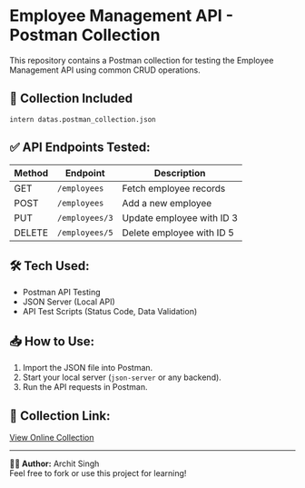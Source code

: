 # Employee Management API - Postman Collection

This repository contains a Postman collection for testing the Employee Management API using common CRUD operations.

## 📂 Collection Included
`intern datas.postman_collection.json`

## ✅ API Endpoints Tested:
| Method | Endpoint                             | Description                      |
|--------|--------------------------------------|----------------------------------|
| GET    | `/employees`                         | Fetch employee records            |
| POST   | `/employees`                         | Add a new employee                |
| PUT    | `/employees/3`                       | Update employee with ID 3         |
| DELETE | `/employees/5`                       | Delete employee with ID 5         |

## 🛠️ Tech Used:
- Postman API Testing
- JSON Server (Local API)
- API Test Scripts (Status Code, Data Validation)

## 📥 How to Use:
1. Import the JSON file into Postman.
2. Start your local server (`json-server` or any backend).
3. Run the API requests in Postman.

## 📎 Collection Link:
[View Online Collection](https://www.postman.com/archit-4042/workspace/employee-data/collection/39804874-c771c86b-245d-43c9-95b7-8861f1fb4a0a?action=share&source=collection_link&creator=39804874)

---

**👨‍💻 Author:** Archit Singh  
Feel free to fork or use this project for learning!
